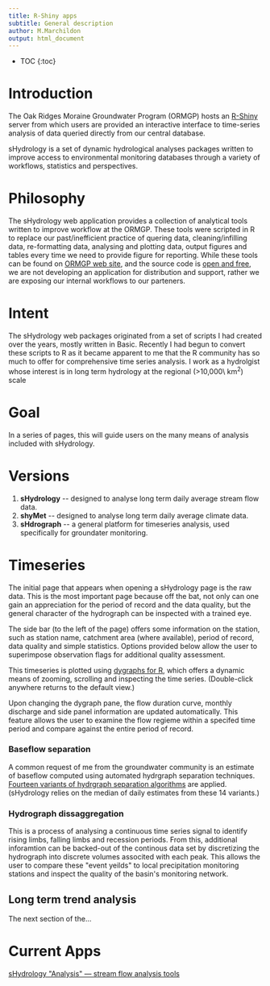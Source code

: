 ```yaml
---
title: R-Shiny apps
subtitle: General description
author: M.Marchildon
output: html_document
---
```


* TOC
{:toc}

# Introduction

The Oak Ridges Moraine Groundwater Program (ORMGP) hosts an [R-Shiny](https://shiny.rstudio.com/) server from which users are provided an interactive interface to time-series analysis of data queried directly from our central database.

sHydrology is a set of dynamic hydrological analyses packages written to improve access to environmental monitoring databases through a variety of workflows, statistics and perspectives.

# Philosophy

The sHydrology web application provides a collection of analytical tools written to improve workflow at the ORMGP. These tools were scripted in R to replace our past/inefficient practice of quering data, cleaning/infilling data, re-formatting data, analysing and plotting data, output figures and tables every time we need to provide figure for reporting. While these tools can be found on [ORMGP web site](https://www.oakridgeswater.ca/), and the source code is [open and free](https://github.com/maseology/sHydrology), we are not developing an application for distribution and support, rather we are exposing our internal workflows to our parteners. 

# Intent

The sHydrology web packages originated from a set of scripts I had created over the years, mostly written in Basic. Recently I had begun to convert these scripts to R as it became apparent to me that the R community has so much to offer for comprehensive time series analysis. I work as a hydrolgist whose interest is in long term hydrology at the regional (>10,000\ km$^2$) scale

# Goal

In a series of pages, this will guide users on the many means of analysis included with sHydrology.



# Versions

1. **sHydrology** -- designed to analyse long term daily average stream flow data.
1. **shyMet** -- designed to analyse long term daily average climate data.
1. **sHdrograph** -- a general platform for timeseries analysis, used specifically for groundater monitoring.



# Timeseries

The initial page that appears when opening a sHydrology page is the raw data. This is the most important page because off the bat, not only can one gain an appreciation for the period of record and the data quality, but the general character of the hydrograph can be inspected with a trained eye. 

The side bar (to the left of the page) offers some information on the station, such as station name, catchment area (where available), period of record, data quality and simple statistics. Options provided below allow the user to superimpose observation flags for additional quality assessment.

This timeseries is plotted using [dygraphs for R](https://rstudio.github.io/dygraphs/), which offers a dynamic means of zooming, scrolling and inspecting the time series. (Double-click anywhere returns to the default view.)

Upon changing the dygraph pane, the flow duration curve, monthly discharge and side panel information are updated automatically. This feature allows the user to examine the flow regieme within a specifed time period and compare against the entire period of record.

### Baseflow separation

A common request of me from the groundwater community is an estimate of baseflow computed using automated hydrgraph separation techniques. [Fourteen variants of hydrgraph separation algorithms](https://owrc.github.io/interpolants/modelling/hydrographseparation.html) are applied. (sHydrology relies on the median of daily estimates from these 14 variants.)

### Hydrograph dissaggregation

This is a process of analysing a continuous time series signal to identify rising limbs, falling limbs and recession periods. From this, additional inforamtion can be backed-out of the continous data set by discretizing the hydrograph into discrete volumes associted with each peak. This allows the user to compare these "event yeilds" to local precipitation monitoring stations and inspect the quality of the basin's monitoring network.


## Long term trend analysis

The next section of the...


# Current Apps

[sHydrology "Analysis" — stream flow analysis tools](legacy/sHydrologyAnalysis.html)